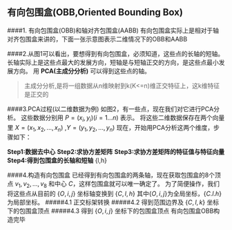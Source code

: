 ## 有向包围盒(OBB,Oriented Bounding Box)

####1. 有向包围盒(OBB)和轴对齐包围盒(AABB)
有向包围盒实际上是相对于轴对齐包围盒来讲的，下面一张示意图表示二维情况下的OBB和AABB


####2.从图1可以看出，要想得到有向包围盒，必须知道，这些点的长轴的短轴。
长轴实际上是这些点最大的发展方向，短轴是与短轴正交的方向，是这些点最小发展方向。
用 **PCA(主成分分析)** 可以得到这些点的轴。
>主成分分析,是将一组数据从n维映射到k(K<=n)维正交特征上，这k维特征是正交的

####3.PCA过程(以二维数据为例)
如图2，有一些点，现在我们对它进行PCA分析。
这些数据分别用 $P=(x_i,y_i)(i=1...n)$ 表示。
将这些二维数据保存在两个向量里 $X=(x_1,x_2,...,x_n)$ ,$Y=(y_1,y_2,...,y_n)$
现在，开始用PCA分析这两个维度，步骤如下：

**Step1:数据去中心**
**Step2:求协方差矩阵**
**Step3:求协方差矩阵的特征值与特征向量**
**Step4:得到包围盒的长轴和短轴**
{l,h}

####4.构造有向包围盒
已经得到有向包围盒的两条轴，现在获取包围盒的8个顶点 ${v_1,v_2,...,v_8}$ 和中心 $C$，这样包围盒就可以唯一确定了。
为了简便操作，我们将这些点从目前的 $\{O,i,j\}$ 坐标轴变换到 $\{C,l,h\}$
其中$\{O,i,j\}$为全局坐标，$\{C.l.h\}$为局部坐标。
#####4.1 正交标架转换
#####4.2 得到范围边界及 $\{C,l,k\}$ 坐标下的包围盒顶点
#####4.3 得到 $\{O,i,j\}$ 坐标下的包围盒顶点
 有向包围盒OBB构造完毕
